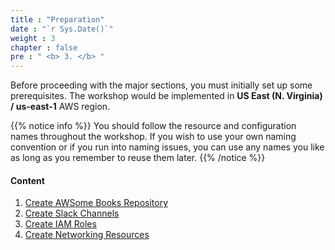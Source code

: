 ```yaml
---
title : "Preparation"
date : "`r Sys.Date()`"
weight : 3
chapter : false
pre : " <b> 3. </b> "
---
```


Before proceeding with the major sections, you must initially set up some prerequisites. The workshop would be implemented in **US East (N. Virginia) / us-east-1** AWS region.

{{% notice info %}}
You should follow the resource and configuration names throughout the workshop. If you wish to use your own naming convention or if you run into naming issues, you can use any names you like as long as you remember to reuse them later.
{{% /notice %}}

#### Content

1. [Create AWSome Books Repository](1-create-awsome-books-repository)
2. [Create Slack Channels](2-create-slack-channels)
3. [Create IAM Roles](3-create-iam-roles)
4. [Create Networking Resources](4-create-networking-resources)
<!-- need to remove parenthesis for path in Hugo 0.88.1 for Windows-->